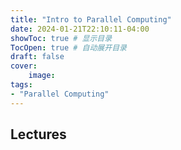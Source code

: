 ```yaml
---
title: "Intro to Parallel Computing"
date: 2024-01-21T22:10:11-04:00
showToc: true # 显示目录
TocOpen: true # 自动展开目录
draft: false 
cover:
    image: 
tags: 
- "Parallel Computing"
--- 
```


## Lectures
